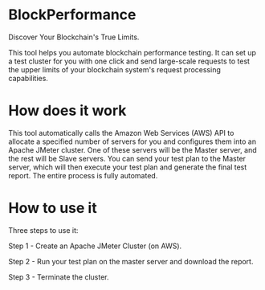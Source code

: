 # BlockPerformance

Discover Your Blockchain's True Limits.

This tool helps you automate blockchain performance testing. It can set up a test cluster for you with one click and send large-scale requests to test the upper limits of your blockchain system's request processing capabilities.

# How does it work

This tool automatically calls the Amazon Web Services (AWS) API to allocate a specified number of servers for you and configures them into an Apache JMeter cluster. One of these servers will be the Master server, and the rest will be Slave servers. You can send your test plan to the Master server, which will then execute your test plan and generate the final test report. The entire process is fully automated.

# How to use it

Three steps to use it:

Step 1 - Create an Apache JMeter Cluster (on AWS).

Step 2 - Run your test plan on the master server and download the report.

Step 3 - Terminate the cluster.
